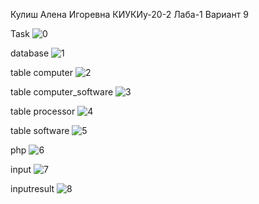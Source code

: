 Кулиш Алена Игоревна
КИУКИу-20-2
Лаба-1
Вариант 9

Task
![0](https://user-images.githubusercontent.com/91599920/166508097-d4833e94-b81e-4e38-ac09-dec120111591.png)

database
![1](https://user-images.githubusercontent.com/91599920/166508179-0eb3ac85-10d8-4986-8d54-c57d927fcdd3.png)

table computer
![2](https://user-images.githubusercontent.com/91599920/166508191-1e61a469-5c68-4db4-a7a5-dc662b56453d.png)

table computer_software
![3](https://user-images.githubusercontent.com/91599920/166508216-ed7f8b0b-2093-4812-9dca-294b71656c48.png)

table processor
![4](https://user-images.githubusercontent.com/91599920/166508221-a55f7a96-dafa-4702-afbd-246ae5f750d1.png)

table software
![5](https://user-images.githubusercontent.com/91599920/166508225-497e0077-bb1f-44ff-a391-82b08a2b3720.png)

php
![6](https://user-images.githubusercontent.com/91599920/166508232-a8025467-02d4-43e4-ac0d-e34237fad3f2.png)

input
![7](https://user-images.githubusercontent.com/91599920/166508236-c5405d51-b49c-4800-a912-7396e55a4bac.png)

inputresult
![8](https://user-images.githubusercontent.com/91599920/166508240-38d5bb67-f832-4507-b0d7-43d8b47f521c.png)

